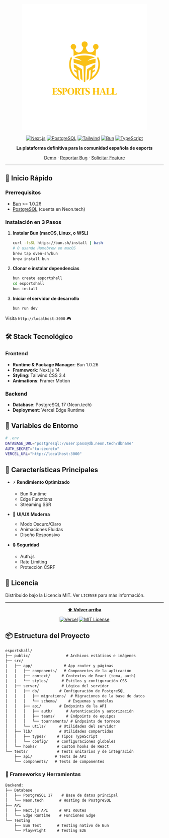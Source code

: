 <div align="center">
  <img src="/public/images/esportshall-text.png" alt="EsportsHall Logo" width="400"/>

  [![Next.js](https://img.shields.io/badge/Next.js-14.1.3-black?style=flat-square&logo=next.js)](https://nextjs.org/)
  [![PostgreSQL](https://img.shields.io/badge/PostgreSQL-17.0-blue?style=flat-square&logo=postgresql)](https://neon.tech)
  [![Tailwind](https://img.shields.io/badge/Tailwind-3.4.1-38bdf8?style=flat-square&logo=tailwind-css)](https://tailwindcss.com/)
  [![Bun](https://img.shields.io/badge/Bun-1.0.26-f9f1e1?style=flat-square&logo=bun)](https://bun.sh/)
  [![TypeScript](https://img.shields.io/badge/TypeScript-5.3.3-blue?style=flat-square&logo=typescript)](https://www.typescriptlang.org/)

  **La plataforma definitiva para la comunidad española de esports**

  [Demo](https://esportshall.vercel.app) · [Reportar Bug](https://github.com/tu-usuario/esportshall/issues) · [Solicitar Feature](https://github.com/tu-usuario/esportshall/issues)

</div>

---

## 🚀 Inicio Rápido

### Prerrequisitos

- [Bun](https://bun.sh/) >= 1.0.26
- [PostgreSQL](https://neon.tech) (cuenta en Neon.tech)

### Instalación en 3 Pasos

1. **Instalar Bun (macOS, Linux, o WSL)**
   ```bash
   curl -fsSL https://bun.sh/install | bash
   # O usando Homebrew en macOS
   brew tap oven-sh/bun
   brew install bun
   ```

2. **Clonar e instalar dependencias**
   ```bash
   bun create esportshall
   cd esportshall
   bun install
   ```

3. **Iniciar el servidor de desarrollo**
   ```bash
   bun run dev
   ```

Visita `http://localhost:3000` 🎮

## 🛠️ Stack Tecnológico

### Frontend
- **Runtime & Package Manager**: Bun 1.0.26
- **Framework**: Next.js 14
- **Styling**: Tailwind CSS 3.4
- **Animations**: Framer Motion

### Backend
- **Database**: PostgreSQL 17 (Neon.tech)
- **Deployment**: Vercel Edge Runtime

## 🔑 Variables de Entorno

```bash
# .env
DATABASE_URL="postgresql://user:pass@db.neon.tech/dbname"
AUTH_SECRET="tu-secreto"
VERCEL_URL="http://localhost:3000"
```

## 🎯 Características Principales

- ⚡️ **Rendimiento Optimizado**
  - Bun Runtime
  - Edge Functions
  - Streaming SSR
  
- 🎨 **UI/UX Moderna**
  - Modo Oscuro/Claro
  - Animaciones Fluidas
  - Diseño Responsivo
  
- 🔒 **Seguridad**
  - Auth.js
  - Rate Limiting
  - Protección CSRF

## 📝 Licencia

Distribuido bajo la Licencia MIT. Ver `LICENSE` para más información.

---

<div align="center">
  
  **[⬆ Volver arriba](#esportshall)**
  
  [![Vercel](https://img.shields.io/badge/Deployed%20on-Vercel-black?style=flat-square&logo=vercel)](https://vercel.com)
  [![MIT License](https://img.shields.io/badge/License-MIT-green.svg?style=flat-square)](https://choosealicense.com/licenses/mit/)

</div>

## 📦 Estructura del Proyecto

```
esportshall/
├── public/                # Archivos estáticos e imágenes
├── src/
│   ├── app/              # App router y páginas
│   │   ├── components/   # Componentes de la aplicación
│   │   ├── context/     # Contextos de React (tema, auth)
│   │   └── styles/      # Estilos y configuración CSS
│   ├── server/          # Lógica del servidor
│   │   ├── db/         # Configuración de PostgreSQL
│   │   │   ├── migrations/  # Migraciones de la base de datos
│   │   │   └── schema/     # Esquemas y modelos
│   │   ├── api/        # Endpoints de la API
│   │   │   ├── auth/      # Autenticación y autorización
│   │   │   ├── teams/     # Endpoints de equipos
│   │   │   └── tournaments/ # Endpoints de torneos
│   │   └── utils/      # Utilidades del servidor
│   ├── lib/            # Utilidades compartidas
│   │   ├── types/     # Tipos TypeScript
│   │   └── config/    # Configuraciones globales
│   └── hooks/         # Custom hooks de React
└── tests/             # Tests unitarios y de integración
    ├── api/          # Tests de API
    └── components/   # Tests de componentes
```

### 🔧 Frameworks y Herramientas

```
Backend:
├── Database
│   ├── PostgreSQL 17    # Base de datos principal
│   └── Neon.tech       # Hosting de PostgreSQL
├── API
│   ├── Next.js API     # API Routes
│   └── Edge Runtime    # Funciones Edge
└── Testing
    ├── Bun Test       # Testing nativo de Bun
    └── Playwright     # Testing E2E
```
